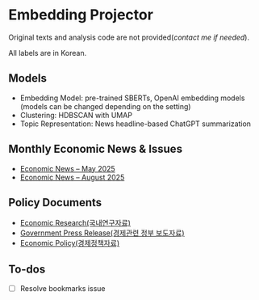# Embedding Projector

Original texts and analysis code are not provided(*contact me if needed*).

All labels are in Korean.

## Models
- Embedding Model: pre-trained SBERTs, OpenAI embedding models (models can be changed depending on the setting)
- Clustering: HDBSCAN with UMAP
- Topic Representation: News headline-based ChatGPT summarization

## Monthly Economic News & Issues
- [Economic News – May 2025](https://projector.tensorflow.org/?config=https://raw.githubusercontent.com/jo-cho/embedding_projector/refs/heads/main/enews_202505.json)
- [Economic News – August 2025](https://projector.tensorflow.org/?config=https://raw.githubusercontent.com/jo-cho/embedding_projector/refs/heads/main/enews_202508.json)

## Policy Documents
- [Economic Research(국내연구자료)](https://projector.tensorflow.org/?config=https://raw.githubusercontent.com/jo-cho/embedding_projector/refs/heads/main/economic_kor_research.json)
- [Government Press Release(경제관련 정부 보도자료)](https://projector.tensorflow.org/?config=https://raw.githubusercontent.com/jo-cho/embedding_projector/refs/heads/main/epic_epts.json)
- [Economic Policy(경제정책자료)](https://projector.tensorflow.org/?config=https://raw.githubusercontent.com/jo-cho/embedding_projector/refs/heads/main/epolicy.json)

## To-dos

- [ ] Resolve bookmarks issue
